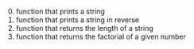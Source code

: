 0. function that prints a string
1. function that prints a string in reverse
2. function that returns the length of a string
3. function that returns the factorial of a given number
